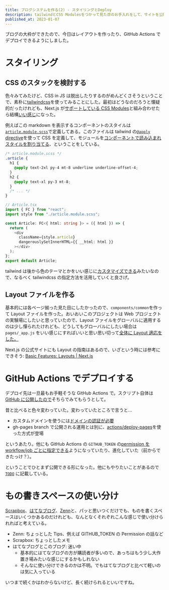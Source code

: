 ```yaml
---
title: ブログシステムを作る(2) - スタイリングとDeploy
description: tailwindとCSS Modulesをつかって見た目のお手入れをして、サイトを公開しました。
published_at: 2023-01-07
---
```


ブログの大枠ができたので、今日はレイアウトを作ったり、GitHub Actions でデプロイできるようにしました。

# スタイリング

## CSS のスタックを検討する

色々みてみたけど、CSS in JS は脱出したりするのがめんどくさそうということで、素朴に[tailwindcss](https://tailwindcss.com/)を使ってみることにした。最初はどうなのだろうと懐疑的だったけれども、Next.js が[サポートしている CSS Modules](https://nextjs.org/docs/basic-features/built-in-css-support#adding-component-level-css)と組み合わせたら結構[いい感じ](https://github.com/mactkg/makerbox.net/blob/main/components/blogs/article.module.scss)になった。

例えばこの markdown を表示するコンポーネントのスタイルは[`article.module.scss`](https://github.com/mactkg/makerbox.net/blob/main/components/blogs/article.module.scss)で定義してある。このファイルは tailwind の[`@apply` directive](https://tailwindcss.com/docs/reusing-styles#extracting-classes-with-apply)を使って CSS を定義して、モジュールを[コンポーネントで読み込まれスタイルを割り当てる](https://github.com/mactkg/makerbox.net/blob/1406d27542fcdd190af630ac6a131ecfae029a16/components/blogs/Article.tsx#L2-L5)、ということをしている。

```scss
/* article.module.scss */
.article {
  h1 {
    @apply text-2xl py-4 mt-8 underline underline-offset-4;
  }
  h2 {
    @apply text-xl py-3 mt-8;
  }
  /* ... */
}
```

```ts
// Article.tsx
import { FC } from "react";
import style from "./article.module.scss";

const Article: FC<{ html: string }> = ({ html }) => {
  return (
    <div
      className={style.article}
      dangerouslySetInnerHTML={{ __html: html }}
    ></div>
  );
};
export default Article;
```

tailwind は後から色のテーマとかをいい感じに[カスタマイズできる](https://tailwindcss.com/docs/customizing-colors#using-custom-colors)みたいなので、なるべく tailwindcss の指定方法を活用していくと良さげ。

## Layout ファイルを作る

基本的には各ページ揃った見た目にしたかったので、`components/common`を作って Layout ファイルを作った。おいおいこのプロジェクトは Web プロジェクトの実験場にしたいと思っていたので、Layout ファイルをグローバルに適用するのは少し憚られたけれども、どうしてもグローバルにしたい場合は `pages/_app.js` をいい感じにすればいいと思い思い切って[全体に Layout 適応をした。](https://github.com/mactkg/makerbox.net/blob/1406d27542fcdd190af630ac6a131ecfae029a16/pages/_app.tsx)

Next.js の公式サイトにも Layout の指南はあるので、いざという時には参考にできそう: [Basic Features: Layouts | Next.js](https://nextjs.org/docs/basic-features/layouts)

# GitHub Actions でデプロイする

デプロイ先は一旦最もお手軽そうな GitHub Actions で。スクリプト自体は[GitHub に公開したので](https://github.com/mactkg/makerbox.net/blob/d4926a14679281eb91b8cc7c3966f38a03e2e61b/.github/workflows/deploy-gh-pages.yml)そちらでみてもらうとして。

昔と比べると色々変わっていた。変わっていたところで言うと...

- カスタムドメインを使うには[ドメインの認証が必要](https://docs.github.com/ja/pages/configuring-a-custom-domain-for-your-github-pages-site/verifying-your-custom-domain-for-github-pages)
- gh-pages branch で公開される運用とは別に、[actions/deploy-pages](https://github.com/actions/deploy-pages)を使った方式が登場

というあたり。他にも GitHub Actions の `GITHUB_TOKEN` の[permission を workflow/job ごとに指定できる](https://docs.github.com/ja/actions/security-guides/automatic-token-authentication#modifying-the-permissions-for-the-github_token)ようになっていたり、進化していた（前からできたっけ？）。

ということでひとまず公開できる形になった。他にもやりたいことがあるので [`TODO`](https://github.com/mactkg/makerbox.net/blob/main/TODO) に記載している。

# もの書きスペースの使い分け

[Scrapbox](https://scrapbox.io/mactkg-pub/)、[はてなブログ](https://mactkg.hateblo.jp/)、[Zenn](https://zenn.dev/mactkg)と、パッと思いつくだけでも、ものを書くスペースはいくつかあるのだけれども、なんとなくそれぞれこんな感じで使い分けられればと考えている。

- Zenn: ちょっとした Tips、例えば GITHUB_TOKEN の Permission の話など
- Scrapbox: ちょっとしたメモ
- はてなブログとこのブログ: 迷い中
  - 基本的にはてなブログの方が購読者が多いので、あっちはもう少し大作置き場みたいな感じにするかもしれない
  - そんなに使い分けできるのかは不明。でもはてなブログと比べて軽いのは気に入っている

いつまで続くかはわからないけど、長く続けられるといいですね。
